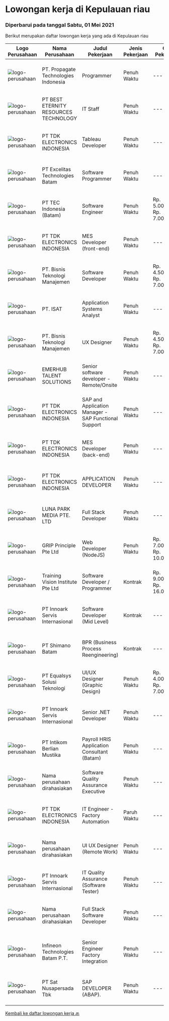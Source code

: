 
  # Lowongan kerja di Kepulauan riau

  ### Diperbarui pada tanggal Sabtu, 01 Mei 2021

  Berikut merupakan daftar lowongan kerja yang ada di Kepulauan riau

  |Logo Perusahaan | Nama Perusahaan | Judul Pekerjaan | Jenis Pekerjaan | Gaji Pekerjaan | Lokasi | Deskripsi | Tanggal diunggah | Pranala |
  | -------------- | --------------- | --------------- | --------- | --------- | -------------- | ------- | ----------- | ----------- |
  |![logo-perusahaan](https://us.123rf.com/450wm/pavelstasevich/pavelstasevich1811/pavelstasevich181101027/112815900-stock-vector-no-image-available-icon-flat-vector.jpg?ver=6)|PT. Propagate Technologies Indonesia|Programmer|Penuh Waktu|---|Batam|Candidate must possess at least Bachelor's Degree in Computer Science/Information Technology or equivalent. At least 2 Year(s) of working experience...|Senin, 26 April 2021|https://www.jobstreet.co.id/id/job/programmer-3516851?token=0~9bfa0828-e22b-43fe-ae70-ae2e369e407f&sectionRank=1&jobId=jobstreet-id-job-3516851|
|![logo-perusahaan](https://image-service-cdn.seek.com.au/51577f02e513555dd264889f38073596282605f6/ee4dce1061f3f616224767ad58cb2fc751b8d2dc)|PT BEST ETERNITY RESOURCES TECHNOLOGY|IT Staff|Penuh Waktu|---|Batam|Recruitments: Candidate must possess at least SMU in any field. Required language(s): Mandarin At least 1 year(s) of working experience in the related...|Senin, 26 April 2021|https://www.jobstreet.co.id/id/job/it-staff-3516680?token=0~9bfa0828-e22b-43fe-ae70-ae2e369e407f&sectionRank=2&jobId=jobstreet-id-job-3516680|
|![logo-perusahaan](https://image-service-cdn.seek.com.au/06fc1b1a35685ed89d33f0bae42945089dafdcbc/ee4dce1061f3f616224767ad58cb2fc751b8d2dc)|PT TDK ELECTRONICS INDONESIA|Tableau Developer|Penuh Waktu|---|Batam|Proven experience of working as a data scientist, or in a developer role, would be advantageous. Applicants should also be able to demonstrate their...|Kamis, 29 April 2021|https://www.jobstreet.co.id/id/job/tableau-developer-3520604?token=0~9bfa0828-e22b-43fe-ae70-ae2e369e407f&sectionRank=3&jobId=jobstreet-id-job-3520604|
|![logo-perusahaan](https://image-service-cdn.seek.com.au/547ac594c991b1e9835ba196252c1c187b7960ba/ee4dce1061f3f616224767ad58cb2fc751b8d2dc)|PT Excelitas Technologies Batam|Software Programmer|Penuh Waktu|---|Batam|Lead assigned digitalization project and any project related to Industry 4.0 journey in manufacturing plant. Testing and evaluating new programs...|Senin, 26 April 2021|https://www.jobstreet.co.id/id/job/software-programmer-3516544?token=0~9bfa0828-e22b-43fe-ae70-ae2e369e407f&sectionRank=4&jobId=jobstreet-id-job-3516544|
|![logo-perusahaan](https://image-service-cdn.seek.com.au/18922dc24234f64060e074f0e7093dddd2da8344/ee4dce1061f3f616224767ad58cb2fc751b8d2dc)|PT TEC Indonesia (Batam)|Software Engineer|Penuh Waktu|Rp. 5.000.000-Rp. 7.000.000|Batam|Bachelor degree in Electrical Engineer/Computer Science Good skill to operate C++ or familiar with C#, Android, VB, Java, web programming Good...|Selasa, 27 April 2021|https://www.jobstreet.co.id/id/job/software-engineer-3517551?token=0~9bfa0828-e22b-43fe-ae70-ae2e369e407f&sectionRank=5&jobId=jobstreet-id-job-3517551|
|![logo-perusahaan](https://image-service-cdn.seek.com.au/06fc1b1a35685ed89d33f0bae42945089dafdcbc/ee4dce1061f3f616224767ad58cb2fc751b8d2dc)|PT TDK ELECTRONICS INDONESIA|MES Developer (front-end)|Penuh Waktu|---|Batam|• Solid front-end web design experience• Excellent knowledge of object-oriented and/or functional programming• Strong native Javascript coding skills•...|Minggu, 25 April 2021|https://www.jobstreet.co.id/id/job/mes-developer-front-end-3509243?token=0~9bfa0828-e22b-43fe-ae70-ae2e369e407f&sectionRank=6&jobId=jobstreet-id-job-3509243|
|![logo-perusahaan](https://image-service-cdn.seek.com.au/ee27088ad9786be2d7ce16c979ec3da57832f6f8/ee4dce1061f3f616224767ad58cb2fc751b8d2dc)|PT. Bisnis Teknologi Manajemen|Software Developer|Penuh Waktu|Rp. 4.500.000-Rp. 7.000.000|Batam|Requirements: Candidate must possess at least a Bachelor's Degree in Computer Science or related engineering discipline At least 1+ years of...|Sabtu, 24 April 2021|https://www.jobstreet.co.id/id/job/software-developer-3502916?token=0~9bfa0828-e22b-43fe-ae70-ae2e369e407f&sectionRank=7&jobId=jobstreet-id-job-3502916|
|![logo-perusahaan](https://image-service-cdn.seek.com.au/656751b24171179707a10b1910b9c4c764a5330b/ee4dce1061f3f616224767ad58cb2fc751b8d2dc)|PT. ISAT|Application Systems Analyst|Penuh Waktu|---|Batam|Primary role purpose:Application Support Analyst will be responsible to provide technical support for existing applications and supporting the...|Kamis, 22 April 2021|https://www.jobstreet.co.id/id/job/application-systems-analyst-3514114?token=0~9bfa0828-e22b-43fe-ae70-ae2e369e407f&sectionRank=8&jobId=jobstreet-id-job-3514114|
|![logo-perusahaan](https://image-service-cdn.seek.com.au/070c4f5fd5a72b108dde6f33257c8f456ed5e2aa/ee4dce1061f3f616224767ad58cb2fc751b8d2dc)|PT. Bisnis Teknologi Manajemen|UX Designer|Penuh Waktu|Rp. 4.500.000-Rp. 7.000.000|Batam|Responsibilities: Facilitate the client’s product vision by researching, conceiving, sketching, prototyping and user-testing experiences for solutions...|Sabtu, 24 April 2021|https://www.jobstreet.co.id/id/job/ux-designer-3502884?token=0~9bfa0828-e22b-43fe-ae70-ae2e369e407f&sectionRank=9&jobId=jobstreet-id-job-3502884|
|![logo-perusahaan](https://image-service-cdn.seek.com.au/956863e93e04787db617ea3231d4e0793b12d127/ee4dce1061f3f616224767ad58cb2fc751b8d2dc)|EMERHUB TALENT SOLUTIONS|Senior software developer - Remote/Onsite|Penuh Waktu|---|Batam|SENIOR SOFTWARE ENGINEER Our client is a well-known and respected Singaporean software company.  They are currently in growth mode and looking to add...|Selasa, 27 April 2021|https://www.jobstreet.co.id/id/job/senior-software-developer-remote-onsite-3517521?token=0~9bfa0828-e22b-43fe-ae70-ae2e369e407f&sectionRank=10&jobId=jobstreet-id-job-3517521|
|![logo-perusahaan](https://image-service-cdn.seek.com.au/06fc1b1a35685ed89d33f0bae42945089dafdcbc/ee4dce1061f3f616224767ad58cb2fc751b8d2dc)|PT TDK ELECTRONICS INDONESIA|SAP and Application Manager - SAP Functional Support|Penuh Waktu|---|Batam|Responsibilities: Project roll out support for software development and global system changes. Propose and implement process improvement and...|Sabtu, 24 April 2021|https://www.jobstreet.co.id/id/job/sap-and-application-manager-sap-functional-support-3507501?token=0~9bfa0828-e22b-43fe-ae70-ae2e369e407f&sectionRank=11&jobId=jobstreet-id-job-3507501|
|![logo-perusahaan](https://image-service-cdn.seek.com.au/06fc1b1a35685ed89d33f0bae42945089dafdcbc/ee4dce1061f3f616224767ad58cb2fc751b8d2dc)|PT TDK ELECTRONICS INDONESIA|MES Developer (back-end)|Penuh Waktu|---|Batam|• More than 3 years of experience with C#/.Net development• Participation in medium to large projects using a source control tool (preferably Git)•...|Minggu, 25 April 2021|https://www.jobstreet.co.id/id/job/mes-developer-back-end-3509224?token=0~9bfa0828-e22b-43fe-ae70-ae2e369e407f&sectionRank=12&jobId=jobstreet-id-job-3509224|
|![logo-perusahaan](https://image-service-cdn.seek.com.au/06fc1b1a35685ed89d33f0bae42945089dafdcbc/ee4dce1061f3f616224767ad58cb2fc751b8d2dc)|PT TDK ELECTRONICS INDONESIA|APPLICATION DEVELOPER|Penuh Waktu|---|Batam|Development of software applications utilizing project management best practices. Implementation of processes design in application with reference to...|Jumat, 23 April 2021|https://www.jobstreet.co.id/id/job/application-developer-3501247?token=0~9bfa0828-e22b-43fe-ae70-ae2e369e407f&sectionRank=13&jobId=jobstreet-id-job-3501247|
|![logo-perusahaan](https://image-service-cdn.seek.com.au/6707e323a6e6b57a9b6b4e852b773ebd4c8301b0/ee4dce1061f3f616224767ad58cb2fc751b8d2dc)|LUNA PARK MEDIA PTE. LTD|Full Stack Developer|Penuh Waktu|---|Batam|We are looking for an enthusiastic candidate who wants to join our team in Batam and contribute to the international growth of our online advertising...|Kamis, 22 April 2021|https://www.jobstreet.co.id/id/job/full-stack-developer-8494395/origin/sg?token=0~9bfa0828-e22b-43fe-ae70-ae2e369e407f&sectionRank=14&jobId=jobstreet-sg-job-8494395|
|![logo-perusahaan](https://image-service-cdn.seek.com.au/126b726d280947124b62777270a5c4f1f8b4d4cb/ee4dce1061f3f616224767ad58cb2fc751b8d2dc)|GRIP Principle Pte Ltd|Web Developer (NodeJS)|Penuh Waktu|Rp. 7.000.000-Rp. 10.000.000|Batam|WHAT YOU WILL LEARN  Strengthen your full-stack programming skills You'll learn how to write clean code by adhering to our programming best practices...|Kamis, 22 April 2021|https://www.jobstreet.co.id/id/job/web-developer-nodejs-3500896?token=0~9bfa0828-e22b-43fe-ae70-ae2e369e407f&sectionRank=15&jobId=jobstreet-id-job-3500896|
|![logo-perusahaan](https://image-service-cdn.seek.com.au/8a8356da5f33b537fb39f80781875422d574af24/ee4dce1061f3f616224767ad58cb2fc751b8d2dc)|Training Vision Institute Pte Ltd|Software Developer / Programmer|Kontrak|Rp. 9.000.000-Rp. 16.000.000|Batam|Job Responsibilities: Work closely with team members to propose design solutions/ specifications for an ERP system (Odoo). Develop Odoo system...|Kamis, 22 April 2021|https://www.jobstreet.co.id/id/job/software-developer-programmer-8458804/origin/sg?token=0~9bfa0828-e22b-43fe-ae70-ae2e369e407f&sectionRank=16&jobId=jobstreet-sg-job-8458804|
|![logo-perusahaan](https://image-service-cdn.seek.com.au/5f8b109dba2d1bd12e0f98858b63c67a0c0b684e/ee4dce1061f3f616224767ad58cb2fc751b8d2dc)|PT Innoark Servis Internasional|Software Developer (Mid Level)|Kontrak|---|Batam|Responsibilities: Working on project-based requirements Providing solution for issues Providing idea to maintain and improve current working system Be...|Rabu, 21 April 2021|https://www.jobstreet.co.id/id/job/software-developer-mid-level-3499577?token=0~9bfa0828-e22b-43fe-ae70-ae2e369e407f&sectionRank=17&jobId=jobstreet-id-job-3499577|
|![logo-perusahaan](https://image-service-cdn.seek.com.au/6aec31a5af5a52b0e326ea3affb5eee4bf6d6e57/ee4dce1061f3f616224767ad58cb2fc751b8d2dc)|PT Shimano Batam|BPR (Business Process Reengineering)|Kontrak|---|Batam|Job Descriptions: Maintain master data and documentation of SAP &amp; Internal system for MM/PP/Inventory. Prepare comprehensive and detailed reports...|Kamis, 15 April 2021|https://www.jobstreet.co.id/id/job/bpr-business-process-reengineering-3507982?token=0~9bfa0828-e22b-43fe-ae70-ae2e369e407f&sectionRank=18&jobId=jobstreet-id-job-3507982|
|![logo-perusahaan](https://image-service-cdn.seek.com.au/cf6d9b9362f34572218f6a132da744549ab3eacd/ee4dce1061f3f616224767ad58cb2fc751b8d2dc)|PT Equalsys Solusi Teknologi|UI/UX Designer (Graphic Design)|Penuh Waktu|Rp. 4.000.000-Rp. 7.000.000|Kepulauan Riau|RESPONSIBILITIES Design web based or mobile device application screens Create story boards showing User Interface (UI) work flows Understand User...|Rabu, 14 April 2021|https://www.jobstreet.co.id/id/job/ui-ux-designer-graphic-design-3507141?token=0~9bfa0828-e22b-43fe-ae70-ae2e369e407f&sectionRank=19&jobId=jobstreet-id-job-3507141|
|![logo-perusahaan](https://image-service-cdn.seek.com.au/42fbf21ac6c754ae349c9ad8b5492f5e88d4f2e7/ee4dce1061f3f616224767ad58cb2fc751b8d2dc)|PT Innoark Servis Internasional|Senior .NET Developer|Penuh Waktu|---|Batam|We are looking for a Senior .NET Developer to join our IT department and build functional applications and websites.Senior .NET Developer...|Jumat, 16 April 2021|https://www.jobstreet.co.id/id/job/senior-net-developer-3496956?token=0~9bfa0828-e22b-43fe-ae70-ae2e369e407f&sectionRank=20&jobId=jobstreet-id-job-3496956|
|![logo-perusahaan](https://image-service-cdn.seek.com.au/b347a5db7bae44fc4f1840dce250ff7e192c56cb/ee4dce1061f3f616224767ad58cb2fc751b8d2dc)|PT Intikom Berlian Mustika|Payroll HRIS Application Consultant (Batam)|Penuh Waktu|---|Batam|Requirements: Bachelor Degree / Master Degree in Accounting / Management / Finance / Industrial Engineering / System Information / SDM or other...|Selasa, 13 April 2021|https://www.jobstreet.co.id/id/job/payroll-hris-application-consultant-batam-3505807?token=0~9bfa0828-e22b-43fe-ae70-ae2e369e407f&sectionRank=21&jobId=jobstreet-id-job-3505807|
|![logo-perusahaan](https://us.123rf.com/450wm/pavelstasevich/pavelstasevich1811/pavelstasevich181101027/112815900-stock-vector-no-image-available-icon-flat-vector.jpg?ver=6)|Nama perusahaan dirahasiakan|Software Quality Assurance Executive|Penuh Waktu|---|Kepulauan Riau|Responsibilities: Review and update functional and design requirements and use cases Backend database testing in including validating stored...|Kamis, 08 April 2021|https://www.jobstreet.co.id/id/job/software-quality-assurance-executive-3501248?token=0~9bfa0828-e22b-43fe-ae70-ae2e369e407f&sectionRank=22&jobId=jobstreet-id-job-3501248|
|![logo-perusahaan](https://image-service-cdn.seek.com.au/06fc1b1a35685ed89d33f0bae42945089dafdcbc/ee4dce1061f3f616224767ad58cb2fc751b8d2dc)|PT TDK ELECTRONICS INDONESIA|IT Engineer - Factory Automation|Paruh Waktu|---|Batam|Tasks and responsibilities ·        Operation1.    Ensuring the availability and reliability of Factory Automation System.2.    Ensuring the...|Kamis, 08 April 2021|https://www.jobstreet.co.id/id/job/it-engineer-factory-automation-3501892?token=0~9bfa0828-e22b-43fe-ae70-ae2e369e407f&sectionRank=23&jobId=jobstreet-id-job-3501892|
|![logo-perusahaan](https://us.123rf.com/450wm/pavelstasevich/pavelstasevich1811/pavelstasevich181101027/112815900-stock-vector-no-image-available-icon-flat-vector.jpg?ver=6)|Nama perusahaan dirahasiakan|UI UX Designer (Remote Work)|Penuh Waktu|---|Kepulauan Riau|We are looking for UI/UX Designers to join our in-house product development team.Responsibilities include gathering user requirements, designing...|Rabu, 07 April 2021|https://www.jobstreet.co.id/id/job/ui-ux-designer-remote-work-3500916?token=0~9bfa0828-e22b-43fe-ae70-ae2e369e407f&sectionRank=24&jobId=jobstreet-id-job-3500916|
|![logo-perusahaan](https://image-service-cdn.seek.com.au/42fbf21ac6c754ae349c9ad8b5492f5e88d4f2e7/ee4dce1061f3f616224767ad58cb2fc751b8d2dc)|PT Innoark Servis Internasional|IT Quality Assurance (Software Tester)|Penuh Waktu|---|Batam|Requirement: Candidate must possess at least Bachelor's Degree in Computer Science/Information Technology or equivalent. Required language(s): Bahasa...|Selasa, 06 April 2021|https://www.jobstreet.co.id/id/job/it-quality-assurance-software-tester-3499559?token=0~9bfa0828-e22b-43fe-ae70-ae2e369e407f&sectionRank=25&jobId=jobstreet-id-job-3499559|
|![logo-perusahaan](https://us.123rf.com/450wm/pavelstasevich/pavelstasevich1811/pavelstasevich181101027/112815900-stock-vector-no-image-available-icon-flat-vector.jpg?ver=6)|Nama perusahaan dirahasiakan|Full Stack Software Developer|Penuh Waktu|---|Kepulauan Riau|Responsibilities: As part of our growing software development team in Indonesia, you will be primarily involved in: Development of web applications...|Kamis, 08 April 2021|https://www.jobstreet.co.id/id/job/full-stack-software-developer-3501245?token=0~9bfa0828-e22b-43fe-ae70-ae2e369e407f&sectionRank=26&jobId=jobstreet-id-job-3501245|
|![logo-perusahaan](https://image-service-cdn.seek.com.au/14f42c0280ce1186e0295310777a6ff18d11ed40/ee4dce1061f3f616224767ad58cb2fc751b8d2dc)|Infineon Technologies Batam P.T.|Senior Engineer Factory Integration|Penuh Waktu|---|Batam|Part of your life. Part of tomorrow.We make life easier, safer and greener - with technology that achieves more, consumes less and is accessible to...|Kamis, 08 April 2021|https://www.jobstreet.co.id/id/job/senior-engineer-factory-integration-8462657/origin/sg?token=0~9bfa0828-e22b-43fe-ae70-ae2e369e407f&sectionRank=27&jobId=jobstreet-sg-job-8462657|
|![logo-perusahaan](https://image-service-cdn.seek.com.au/cdb9ed79cc2a1e8e2728f5f222b6bb14bdb8265e/ee4dce1061f3f616224767ad58cb2fc751b8d2dc)|PT Sat Nusapersada Tbk|SAP DEVELOPER (ABAP).|Penuh Waktu|---|Batam|Main Responsibilities : Designs, codes, tests, and implements programs. Performs unit tests, monitors results, and takes required corrective actions...|Selasa, 06 April 2021|https://www.jobstreet.co.id/id/job/sap-developer-abap-3499517?token=0~9bfa0828-e22b-43fe-ae70-ae2e369e407f&sectionRank=28&jobId=jobstreet-id-job-3499517|


  [Kembali ke daftar lowongan kerja 🔙](../README.md#daftar-lowongan-kerja)
  